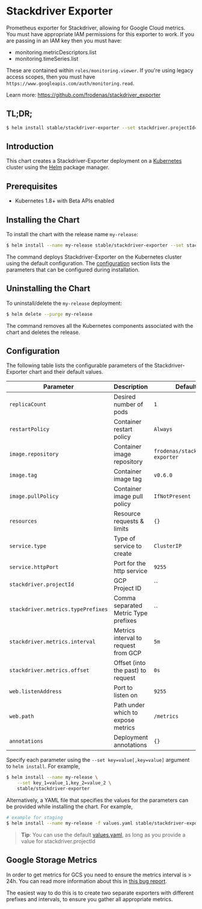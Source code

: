 # Stackdriver Exporter

Prometheus exporter for Stackdriver, allowing for Google Cloud metrics.  You
must have appropriate IAM permissions for this exporter to work.  If you
are passing in an IAM key then you must have:

* monitoring.metricDescriptors.list
* monitoring.timeSeries.list

These are contained within `roles/monitoring.viewer`.  If you're using legacy
access scopes, then you must have
`https://www.googleapis.com/auth/monitoring.read`.

Learn more: https://github.com/frodenas/stackdriver_exporter

## TL;DR;

```bash
$ helm install stable/stackdriver-exporter --set stackdriver.projectId=google-project-name
```

## Introduction

This chart creates a Stackdriver-Exporter deployment on a
[Kubernetes](http://kubernetes.io) cluster using the [Helm](https://helm.sh)
package manager.

## Prerequisites

- Kubernetes 1.8+ with Beta APIs enabled

## Installing the Chart

To install the chart with the release name `my-release`:

```bash
$ helm install --name my-release stable/stackdriver-exporter --set stackdriver.projectId=google-project-name
```

The command deploys Stackdriver-Exporter on the Kubernetes cluster using the
default configuration. The [configuration](#configuration) section lists the
parameters that can be configured during installation.

## Uninstalling the Chart

To uninstall/delete the `my-release` deployment:

```bash
$ helm delete --purge my-release
```
The command removes all the Kubernetes components associated with the chart and
deletes the release.

## Configuration

The following table lists the configurable parameters of the
Stackdriver-Exporter chart and their default values.

Parameter                           | Description                          | Default
----------------------------------- | ------------------------------------ | --------------------------------
`replicaCount`                      | Desired number of pods               | `1`
`restartPolicy`                     | Container restart policy             | `Always`
`image.repository`                  | Container image repository           | `frodenas/stackdriver-exporter`
`image.tag`                         | Container image tag                  | `v0.6.0`
`image.pullPolicy`                  | Container image pull policy          | `IfNotPresent`
`resources`                         | Resource requests & limits           | `{}`
`service.type`                      | Type of service to create            | `ClusterIP`
`service.httpPort`                  | Port for the http service            | `9255`
`stackdriver.projectId`             | GCP Project ID                       | ``
`stackdriver.metrics.typePrefixes`  | Comma separated Metric Type prefixes | ``
`stackdriver.metrics.interval`      | Metrics interval to request from GCP | `5m`
`stackdriver.metrics.offset`        | Offset (into the past) to request    | `0s`
`web.listenAddress`                 | Port to listen on                    | `9255`
`web.path`                          | Path under which to expose metrics   | `/metrics`
`annotations`                       | Deployment annotations               | `{}`

Specify each parameter using the `--set key=value[,key=value]` argument to
`helm install`. For example,


```bash
$ helm install --name my-release \
    --set key_1=value_1,key_2=value_2 \
    stable/stackdriver-exporter
```

Alternatively, a YAML file that specifies the values for the parameters can be
provided while installing the chart. For example,

```bash
# example for staging
$ helm install --name my-release -f values.yaml stable/stackdriver-exporter
```

> **Tip**: You can use the default [values.yaml](values.yaml), as long as you provide a value for stackdriver.projectId

## Google Storage Metrics

In order to get metrics for GCS you need to ensure the metrics interval is >
24h.  You can read more information about this in [this bug
report](https://github.com/frodenas/stackdriver_exporter/issues/14).

The easiest way to do this is to create two separate exporters with different
prefixes and intervals, to ensure you gather all appropriate metrics.
